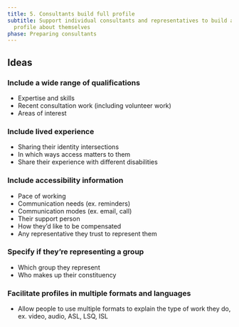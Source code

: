 ```yaml
---
title: 5. Consultants build full profile
subtitle: Support individual consultants and representatives to build a full
  profile about themselves
phase: Preparing consultants
---
```

## Ideas

### Include a wide range of qualifications

* Expertise and skills
* Recent consultation work (including volunteer work)
* Areas of interest

### Include lived experience

* Sharing their identity intersections
* In which ways access matters to them
* Share their experience with different disabilities

### Include accessibility information

* Pace of working
* Communication needs (ex. reminders)
* Communication modes (ex. email, call)
* Their support person
* How they’d like to be compensated
* Any representative they trust to represent them

### Specify if they’re representing a group

* Which group they represent
* Who makes up their constituency

### Facilitate profiles in multiple formats and languages

* Allow people to use multiple formats to explain the type of work they do, ex. video, audio, ASL, LSQ, ISL

